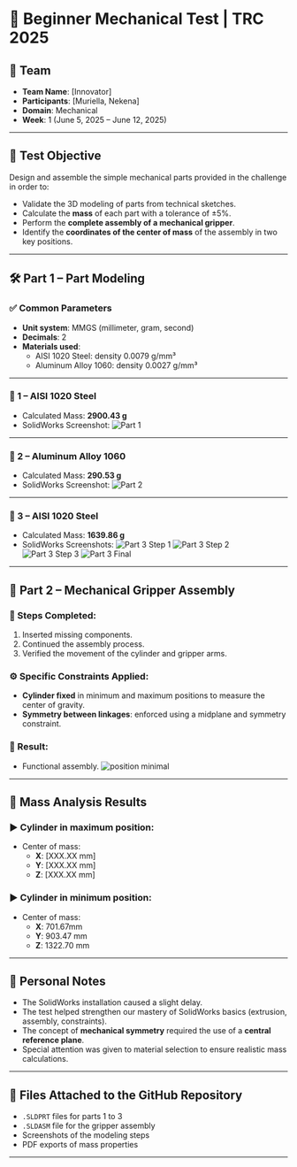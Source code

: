 # 📄 Beginner Mechanical Test | TRC 2025

## 👤 Team
- **Team Name**: [Innovator]
- **Participants**: [Muriella, Nekena]
- **Domain**: Mechanical
- **Week**: 1 (June 5, 2025 – June 12, 2025)

---

## 🎯 Test Objective
Design and assemble the simple mechanical parts provided in the challenge in order to:
- Validate the 3D modeling of parts from technical sketches.
- Calculate the **mass** of each part with a tolerance of ±5%.
- Perform the **complete assembly of a mechanical gripper**.
- Identify the **coordinates of the center of mass** of the assembly in two key positions.

---

## 🛠️ Part 1 – Part Modeling

### ✅ Common Parameters
- **Unit system**: MMGS (millimeter, gram, second)
- **Decimals**: 2
- **Materials used**:
  - AISI 1020 Steel: density 0.0079 g/mm³
  - Aluminum Alloy 1060: density 0.0027 g/mm³

---

### 🔹 1 – AISI 1020 Steel
- Calculated Mass: **2900.43 g**
- SolidWorks Screenshot:
  ![Part 1](../screenshots/piece1.png)

---

### 🔹 2 – Aluminum Alloy 1060
- Calculated Mass: **290.53 g**
- SolidWorks Screenshot:
  ![Part 2](../screenshots/piece2.png)

---

### 🔹 3 – AISI 1020 Steel
- Calculated Mass: **1639.86 g**
- SolidWorks Screenshots:
  ![Part 3 Step 1](../screenshots/piece3Step1.png)
  ![Part 3 Step 2](../screenshots/piece3step2.png)
  ![Part 3 Step 3](../screenshots/piece3Step3.png)
  ![Part 3 Final](../screenshots/piece3Final.png)

---

<!-- ### 🔹 4 – Aluminum Alloy 1060
- Calculated Mass: **[XX.XX g]**
- Expected Mass: **[XX.XX ± 5%]**
- SolidWorks Screenshot:
  ![Part 4](./images/piece4.png)

--- -->

## 🧩 Part 2 – Mechanical Gripper Assembly

### 🧱 Steps Completed:
1. Inserted missing components.
2. Continued the assembly process.
3. Verified the movement of the cylinder and gripper arms.

### ⚙️ Specific Constraints Applied:
- **Cylinder fixed** in minimum and maximum positions to measure the center of gravity.
- **Symmetry between linkages**: enforced using a midplane and symmetry constraint.

### 🔄 Result:
- Functional assembly.
 ![position minimal](../screenshots//pincePositionMaximal.png)
---

## 📍 Mass Analysis Results

### ▶️ Cylinder in **maximum position**:
- Center of mass:
  - **X**: [XXX.XX mm]
  - **Y**: [XXX.XX mm]
  - **Z**: [XXX.XX mm]

### ▶️ Cylinder in **minimum position**:
- Center of mass:
  - **X**: 701.67mm
  - **Y**: 903.47 mm
  - **Z**: 1322.70 mm
  
---

## 📝 Personal Notes
- The SolidWorks installation caused a slight delay.
- The test helped strengthen our mastery of SolidWorks basics (extrusion, assembly, constraints).
- The concept of **mechanical symmetry** required the use of a **central reference plane**.
- Special attention was given to material selection to ensure realistic mass calculations.

---

## 📂 Files Attached to the GitHub Repository
- `.SLDPRT` files for parts 1 to 3
- `.SLDASM` file for the gripper assembly
- Screenshots of the modeling steps
- PDF exports of mass properties

---
